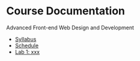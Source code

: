 # Course Documentation
Advanced Front-end Web Design and Development

- [Syllabus](syllabus.md)
- [Schedule](schedule.md)
- [Lab 1: xxx](lab01-xxx/instructions.md)
